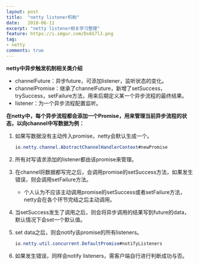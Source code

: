 ```yaml
---
layout: post
title:  "netty listener机制"
date:   2018-06-11
excerpt: "netty listener相关学习整理"
feature: https://i.imgur.com/Ds6S7lJ.png
tag:
- netty
comments: true
---
```


**netty中异步触发机制相关类介绍**
* channelFuture：异步future，可添加listener，监听状态的变化。
* channelPromise：继承了channelFuture，新增了setSuccess，trySuccess，setFailure方法，用来后期定义某一个异步流程的最终结果。
* listener：为一个异步流程配置监听。

**在netty中，每个异步流程都会添加一个Promise，用来管理当前异步流程的状态，以向channel中写数据为例：**

1. 如果写数据没有主动传入promise，netty会默认生成一个。
    ``` java
    io.netty.channel.AbstractChannelHandlerContext#newPromise
    ```
2. 所有对写请求添加的listener都由该promise来管理。
3. 在channel将数据都写完之后，会调用promise的setSuccess方法，如果发生错误，则会调用setFailure方法。
    * 个人认为不应该主动调用promise的setSuccess或者setFailure方法，netty会在各个环节完结之后主动调用。
4. 当setSuccess发生了调用之后，则会将异步调用的结果写到future的data，默认情况下会set一个默认值。
5. set data之后，则会notify该promise的所有listeners。

    ``` java
    io.netty.util.concurrent.DefaultPromise#notifyListeners
    ```
6. 如果发生错误，同样会notify listeners，需客户端自行进行判断成功与否。